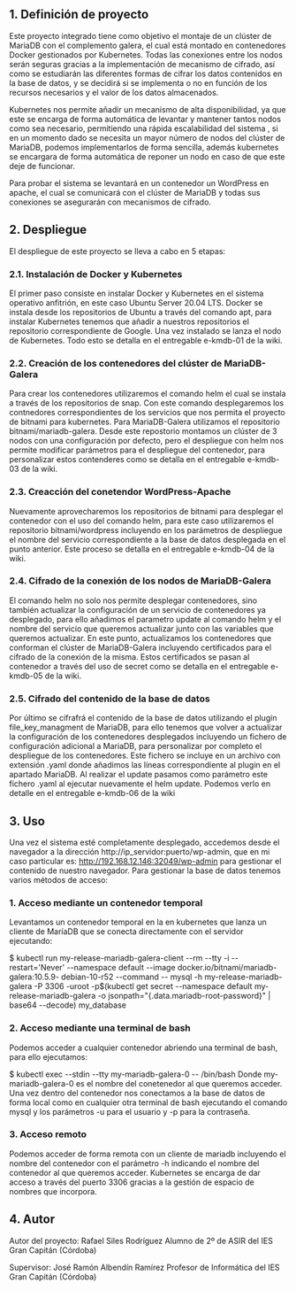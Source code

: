 ## 1. Definición de proyecto

Este proyecto integrado tiene como objetivo el montaje de un clúster de MariaDB con el complemento galera, el cual está montado en contenedores Docker gestionados por Kubernetes. Todas las conexiones entre los nodos serán seguras gracias a la implementación de mecanismo de cifrado, así como se estudiarán las diferentes formas de cifrar los datos contenidos en la base de datos, y se decidirá si se implementa o no en función de los recursos necesarios y el valor de los datos almacenados.

Kubernetes nos permite añadir un mecanismo de alta disponibilidad, ya que este se encarga de forma automática de levantar y mantener tantos nodos como sea necesario, permitiendo una rápida escalabilidad del sistema , si en un momento dado se necesita un mayor número de nodos del clúster de MariaDB, podemos implementarlos de forma sencilla, además kubernetes se encargara de forma automática de reponer un nodo en caso de que este deje de funcionar.

Para probar el sistema se levantará en un contenedor un WordPress en apache, el cual se comunicará con el clúster de MariaDB y todas sus conexiones se asegurarán con mecanismos de cifrado.

## 2. Despliegue
El despliegue de este proyecto se lleva a cabo en 5 etapas:

### 2.1. Instalación de Docker y Kubernetes
El primer paso consiste en instalar Docker y Kubernetes en el sistema operativo anfitrión, en este caso Ubuntu Server 20.04 LTS. Docker se instala desde los repositorios de Ubuntu a través del comando apt, para instalar Kubernetes tenemos que añadir a nuestros repositorios el repositorio correspondiente de Google. Una vez instalado se lanza el nodo de Kubernetes. Todo esto se detalla en el entregable e-kmdb-01 de la wiki.

### 2.2. Creación de los contenedores del clúster de MariaDB-Galera
Para crear los contenedores utilizaremos el comando helm el cual se instala a través de los repositorios de snap. Con este comando desplegaremos los contnedores correspondientes de los servicios que nos permita el proyecto de bitnami para kubernetes. Para MariaDB-Galera utilizamos el repositorio bitnami/mariadb-galera. Desde este repostorio montamos un clúster de 3 nodos con una configuración por defecto, pero el despliegue con helm nos permite modificar parámetros para el despliegue del contenedor, para personalizar estos contenderes como se detalla en el entregable e-kmdb-03 de la wiki.

### 2.3. Creacción del conetendor WordPress-Apache
Nuevamente aprovecharemos los repositorios de bitnami para desplegar el contenedor con el uso del comando helm, para este caso utilizaremos el repositorio bitnami/wordpress incluyendo en los parámetros de despliegue el nombre del servicio correspondiente a la base de datos desplegada en el punto anterior. Este proceso se detalla en el entregable e-kmdb-04 de la wiki.

### 2.4. Cifrado de la conexión de los nodos de MariaDB-Galera
El comando helm no solo nos permite desplegar contenedores, sino también actualizar la configuración de un servicio de contenedores ya desplegado, para ello añadimos el parametro update al comando helm y el nombre del servicio que queremos actualizar junto con las variables que queremos actualizar. En este punto, actualizamos los contenedores que conforman el clúster de MariaDB-Galera incluyendo certificados para el cifrado de la conexión de la misma. Estos certificados se pasan al contenedor a través del uso de secret como se detalla en el entregable e-kmdb-05 de la wiki.

### 2.5. Cifrado del contenido de la base de datos
Por último se cifrafrá el contenido de la base de datos utilizando el plugin file_key_managment de MariaDB, para ello tenemos que volver a actualizar la configuración de los contenedores desplegados incluyendo un fichero de configuración adicional a MariaDB, para personalizar por completo el despliegue de los contenedores. Este fichero se incluye en un archivo con extensión .yaml donde añadimos las líneas correspondiente al plugin en el apartado MariaDB. Al realizar el update pasamos como parámetro este fichero .yaml al ejecutar nuevamente el helm update. Podemos verlo en detalle en el entregable e-kmdb-06 de la wiki

## 3. Uso
Una vez el sistema esté completamente desplegado, accedemos desde el navegador a la dirección http://ip_servidor:puerto/wp-admin, que en mi caso particular es: http://192.168.12.146:32049/wp-admin para gestionar el contenido de nuestro navegador. Para gestionar la base de datos tenemos varios métodos de acceso:
### 1. Acceso mediante un contenedor temporal 
Levantamos un contenedor temporal en la en kubernetes que lanza un cliente de MaríaDB que se conecta directamente con el servidor ejecutando: 

 $ kubectl run my-release-mariadb-galera-client --rm --tty -i --restart='Never' --namespace default --image docker.io/bitnami/mariadb-galera:10.5.9- 
  debian-10-r52 --command -- mysql -h my-release-mariadb-galera -P 3306 -uroot -p$(kubectl get secret --namespace default my-release-mariadb-galera -o 
  jsonpath="{.data.mariadb-root-password}" | base64 --decode) my_database
### 2. Acceso mediante una terminal de bash
Podemos acceder a cualquier contenedor abriendo una terminal de bash, para ello ejecutamos: 

 $ kubectl exec --stdin --tty my-mariadb-galera-0 -- /bin/bash
Donde my-mariadb-galera-0 es el nombre del conetenedor al que queremos acceder. Una vez dentro del contenedor nos conectamos a la base de datos de forma local como en cualquier otra terminal de bash ejecutando el comando mysql y los parámetros -u para el usuario y -p para la contraseña.
### 3. Acceso remoto
Podemos acceder de forma remota con un cliente de mariadb incluyendo el nombre del contenedor con el parámetro -h indicando el nombre del contenedor al que queremos acceder. Kubernetes se encarga de dar acceso a través del puerto 3306 gracias a la gestión de espacio de nombres que incorpora.

## 4. Autor

Autor del proyecto:
Rafael Siles Rodríguez
Alumno de 2º de ASIR del IES Gran Capitán (Córdoba)

Supervisor:
José Ramón Albendín Ramírez
Profesor de Informática del IES Gran Capitán (Córdoba)
